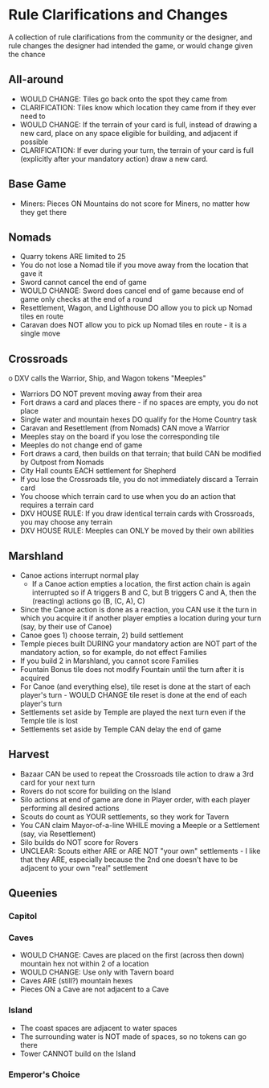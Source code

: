 # Rule Clarifications and Changes

A collection of rule clarifications from the community or the designer,
and rule changes the designer had intended the game, or would change given
the chance

## All-around
- WOULD CHANGE: Tiles go back onto the spot they came from
- CLARIFICATION: Tiles know which location they came from if they ever need to
- WOULD CHANGE: If the terrain of your card is full, instead of drawing a new card, place on any space eligible for building, and adjacent if possible
- CLARIFICATION: If ever during your turn, the terrain of your card is full (explicitly after your mandatory action) draw a new card.

## Base Game
- Miners: Pieces ON Mountains do not score for Miners, no matter how they get there

## Nomads
- Quarry tokens ARE limited to 25
- You do not lose a Nomad tile if you move away from the location that gave it
- Sword cannot cancel the end of game
- WOULD CHANGE: Sword does cancel end of game because end of game only checks at the end of a round
- Resettlement, Wagon, and Lighthouse DO allow you to pick up Nomad tiles en route
- Caravan does NOT allow you to pick up Nomad tiles en route - it is a single move

## Crossroads
o DXV calls the Warrior, Ship, and Wagon tokens "Meeples"
- Warriors DO NOT prevent moving away from their area
- Fort draws a card and places there - if no spaces are empty, you do not place
- Single water and mountain hexes DO qualify for the Home Country task
- Caravan and Resettlement (from Nomads) CAN move a Warrior
- Meeples stay on the board if you lose the corresponding tile
- Meeples do not change end of game
- Fort draws a card, then builds on that terrain; that build CAN be modified by Outpost from Nomads
- City Hall counts EACH settlement for Shepherd
- If you lose the Crossroads tile, you do not immediately discard a Terrain card
- You choose which terrain card to use when you do an action that requires a terrain card
- DXV HOUSE RULE: If you draw identical terrain cards with Crossroads, you may choose any terrain
- DXV HOUSE RULE: Meeples can ONLY be moved by their own abilities

## Marshland
- Canoe actions interrupt normal play
  - If a Canoe action empties a location, the first action chain is again interrupted so if A triggers B and C, but B triggers C and A, then the (reacting) actions go (B, (C, A), C)
- Since the Canoe action is done as a reaction, you CAN use it the turn in which you acquire it if another player empties a location during your turn (say, by their use of Canoe)
- Canoe goes 1) choose terrain, 2) build settlement
- Temple pieces built DURING your mandatory action are NOT part of the mandatory action, so for example, do not effect Families
- If you build 2 in Marshland, you cannot score Families
- Fountain Bonus tile does not modify Fountain until the turn after it is acquired
- For Canoe (and everything else), tile reset is done at the start of each player's turn - WOULD CHANGE tile reset is done at the end of each player's turn
- Settlements set aside by Temple are played the next turn even if the Temple tile is lost
- Settlements set aside by Temple CAN delay the end of game

## Harvest
- Bazaar CAN be used to repeat the Crossroads tile action to draw a 3rd card for your next turn
- Rovers do not score for building on the Island
- Silo actions at end of game are done in Player order, with each player performing all desired actions
- Scouts do count as YOUR settlements, so they work for Tavern
- You CAN claim Mayor-of-a-line WHILE moving a Meeple or a Settlement (say, via Resettlement)
- Silo builds do NOT score for Rovers
- UNCLEAR: Scouts either ARE or ARE NOT "your own" settlements - I like that they ARE, especially because the 2nd one doesn't have to be adjacent to your own "real" settlement

## Queenies

### Capitol

### Caves
- WOULD CHANGE: Caves are placed on the first (across then down) mountain hex not within 2 of a location
- WOULD CHANGE: Use only with Tavern board
- Caves ARE (still?) mountain hexes
- Pieces ON a Cave are not adjacent to a Cave

### Island
- The coast spaces are adjacent to water spaces
- The surrounding water is NOT made of spaces, so no tokens can go there
- Tower CANNOT build on the Island

### Emperor's Choice
